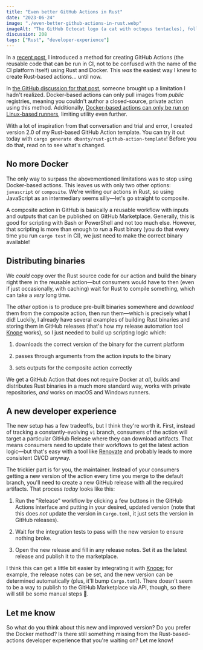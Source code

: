 ```yaml
---
title: "Even better GitHub Actions in Rust"
date: "2023-06-24"
image: "./even-better-github-actions-in-rust.webp"
imageAlt: "The GitHub Octocat logo (a cat with octopus tentacles), followed by a plus symbol, followed by Ferris, the Rust mascot (a happy orange crab)."
discussion: 208
tags: ["Rust", "developer-experience"]
---
```


In a [recent post](https://dylananthony.com/blog/how-to-write-a-github-action-in-rust/), I introduced a method for creating GitHub Actions (the reusable code that can be run in CI, not to be confused with the name of the CI platform itself) using Rust and Docker. This *was* the easiest way I knew to create Rust-based actions... until now.

In [the GitHub discussion for that post](https://github.com/dbanty/dylananthony.com/discussions/204), someone brought up a limitation I hadn't realized. Docker-based actions can only pull images from *public* registries, meaning you couldn't author a closed-source, private action using this method. Additionally, [Docker-based actions can only be run on Linux-based runners](https://docs.github.com/en/actions/creating-actions/about-custom-actions#types-of-actions), limiting utility even further.

With a lot of inspiration from that conversation and trial and error, I created version 2.0 of my Rust-based GitHub Action template. You can try it out today with `cargo generate dbanty/rust-github-action-template`! Before you do that, read on to see what's changed.

## No more Docker

The only way to surpass the abovementioned limitations was to stop using Docker-based actions. This leaves us with only two other options: `javascript` or `composite`. We're writing our actions in Rust, so using JavaScript as an intermediary seems silly—let's go straight to composite.

A composite action in GitHub is basically a reusable workflow with inputs and outputs that can be published on GitHub Marketplace. Generally, this is good for scripting with Bash or PowerShell and not too much else. However, that scripting is more than enough to *run* a Rust binary (you do that every time you run `cargo test` in CI), we just need to make the correct binary available!

## Distributing binaries

We *could* copy over the Rust source code for our action and build the binary right there in the reusable action—but consumers would have to then (even if just occasionally, with caching) wait for Rust to compile something, which can take a *very* long time.

The *other* option is to produce pre-built binaries somewhere and *download* them from the composite action, then run them—which is precisely what I did! Luckily, I already have several examples of building Rust binaries and storing them in GitHub releases (that's how my release automation tool [Knope](https://github.com/knope-dev/knope) works), so I just needed to build up scripting logic which:

1. downloads the correct version of the binary for the current platform

2. passes through arguments from the action inputs to the binary

3. sets outputs for the composite action correctly


We get a GitHub Action that does not require Docker at *all*, builds and distributes Rust binaries in a much more standard way, works with private repositories, *and* works on macOS and Windows runners.

## A new developer experience

The new setup has a few tradeoffs, but I think they're worth it. First, instead of tracking a constantly-evolving `v1` branch, consumers of the action will target a particular GitHub Release where they can download artifacts. That means consumers need to update their workflows to get the latest action logic—but that's easy with a tool like [Renovate](https://www.mend.io/renovate/) and probably leads to more consistent CI/CD anyway.

The trickier part is for you, the maintainer. Instead of your consumers getting a new version of the action every time you merge to the default branch, you'll need to create a new GitHub release with all the required artifacts. That process *today* looks like this:

1. Run the "Release" workflow by clicking a few buttons in the GitHub Actions interface and putting in your desired, updated version (note that this does *not* update the version in `Cargo.toml`, it just sets the version in GitHub releases).

2. Wait for the integration tests to pass with the new version to ensure nothing broke.

3. Open the new release and fill in any release notes. Set it as the latest release and publish it to the marketplace.


I think this can get a little bit easier by integrating it with [Knope](https://github.com/knope-dev/knope); for example, the release notes can be set, and the new version can be determined automatically (plus, it'll bump `Cargo.toml`). There doesn't seem to be a way to publish to the GitHub Marketplace via API, though, so there will still be some manual steps 🤔.

## Let me know

So what do you think about this new and improved version? Do you prefer the Docker method? Is there still something missing from the Rust-based-actions developer experience that you're waiting on? Let me know!